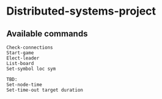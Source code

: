 # Distributed-systems-project

## Available commands
    Check-connections 
    Start-game
    Elect-leader
    List-board
    Set-symbol loc sym

    TBD:
    Set-node-time
    Set-time-out target duration
